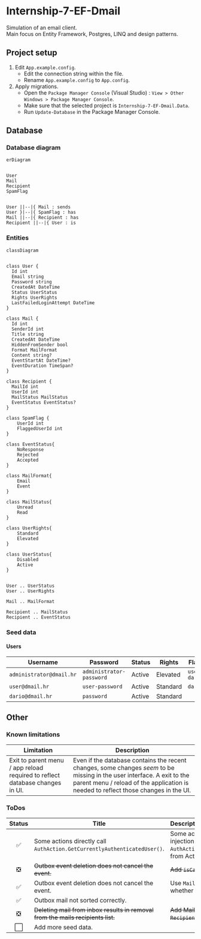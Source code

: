 # Internship-7-EF-Dmail

Simulation of an email client.  
Main focus on Entity Framework, Postgres, LINQ and design patterns.

## Project setup

1. Edit `App.example.config`.
   - Edit the connection string within the file.
   - Rename `App.example.config` to `App.config`.
2. Apply migrations.
   - Open the `Package Manager Console` (Visual Studio) : `View > Other Windows > Package Manager Console`.
   - Make sure that the selected project is `Internship-7-EF-Dmail.Data`.
   - Run `Update-Database` in the Package Manager Console.

## Database

### Database diagram

```mermaid
erDiagram


User
Mail
Recipient
SpamFlag


User ||--|{ Mail : sends
User }|--|{ SpamFlag : has
Mail ||--|{ Recipient : has
Recipient ||--|{ User : is
```

### Entities

```mermaid
classDiagram


class User {
  Id int
  Email string
  Password string
  CreatedAt DateTime
  Status UserStatus
  Rights UserRights
  LastFailedLoginAttempt DateTime
}

class Mail {
  Id int
  SenderId int
  Title string
  CreatedAt DateTime
  HiddenFromSender bool
  Format MailFormat
  Content string?
  EventStartAt DateTime?
  EventDuration TimeSpan?
}

class Recipient {
  MailId int
  UserId int
  MailStatus MailStatus
  EventStatus EventStatus?
}

class SpamFlag {
    UserId int
    FlaggedUserId int
}

class EventStatus{
    NoResponse
    Rejected
    Accepted
}

class MailFormat{
    Email
    Event
}

class MailStatus{
    Unread
    Read
}

class UserRights{
    Standard
    Elevated
}

class UserStatus{
    Disabled
    Active
}


User .. UserStatus
User .. UserRights

Mail .. MailFormat

Recipient .. MailStatus
Recipient .. EventStatus
```

### Seed data

#### Users

| Username                 | Password                 | Status | Rights   | Flagged users                   |
| ------------------------ | ------------------------ |:------ | -------- | ------------------------------- |
| `administrator@dmail.hr` | `administrator-password` | Active | Elevated | `user@dmail.hr, dario@dmail.hr` |
| `user@dmail.hr`          | `user-password`          | Active | Standard | `dario@dmail.hr`                |
| `dario@dmail.hr`         | `password`               | Active | Standard |                                 |

## Other

### Known limitations

| Limitation                                                                   | Description                                                                                                                                                                                                    |
| ---------------------------------------------------------------------------- | -------------------------------------------------------------------------------------------------------------------------------------------------------------------------------------------------------------- |
| Exit to parent menu / app reload required to reflect database changes in UI. | Even if the database contains the recent changes, some changes *seem* to be missing in the user interface. A exit to the parent menu / reload of the application is needed to reflect those changes in the UI. |

### ToDos

| Status                        | Title                                                                           | Description                                                                                                                                       |
|:-----------------------------:| ------------------------------------------------------------------------------- |:------------------------------------------------------------------------------------------------------------------------------------------------- |
| :white_check_mark:            | Some actions directly call `AuthAction.GetCurrentlyAuthenticatedUser()`.        | Some actions are not following the dependency injection pattern. Fix by removing `AuthAction.GetCurrentlyAuthenticatedUser()` calls from Actions. |
| :negative_squared_cross_mark: | ~~Outbox event deletion does not cancel the event.~~                            | ~~Add `isCancelled` property to `Mail` entity.~~                                                                                                  |
| :white_check_mark:            | Outbox event deletion does not cancel the event.                                | Use `Mail.HiddenFromSender` property to determine whether a event is cancelled.                                                                   |
| :white_check_mark:            | Outbox mail not sorted correctly.                                               |                                                                                                                                                   |
| :negative_squared_cross_mark: | ~~Deleting mail from inbox results in removal from the mails recipients list.~~ | ~~Add MailStatus `Deleted` and stop deleting `Recipient` entry on mail deletion.~~                                                                |
| :white_large_square:          | Add more seed data.                                                             |                                                                                                                                                   |
